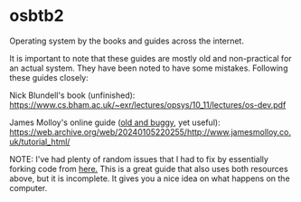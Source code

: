 # osbtb2
Operating system by the books and guides across the internet.

It is important to note that these guides are mostly old and non-practical for an actual system.
They have been noted to have some mistakes.
Following these guides closely:

Nick Blundell's book (unfinished): 
https://www.cs.bham.ac.uk/~exr/lectures/opsys/10_11/lectures/os-dev.pdf

James Molloy's online guide ([old and buggy](https://wiki.osdev.org/James_Molloy%27s_Tutorial_Known_Bugs), yet useful): https://web.archive.org/web/20240105220255/http://www.jamesmolloy.co.uk/tutorial_html/


NOTE: I've had plenty of random issues that I had to fix by essentially forking code from [here.](https://github.com/cfenollosa/os-tutorial) This is a great guide that also uses both resources above, but it is incomplete. It gives you a nice idea on what happens on the computer.
